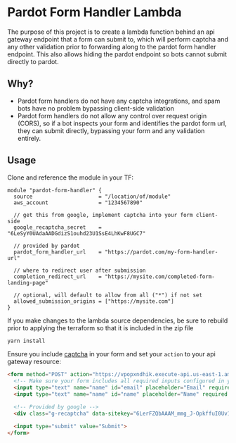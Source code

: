 # Pardot Form Handler Lambda
The purpose of this project is to create a lambda function behind an api gateway endpoint that a form can submit to, which 
will perform captcha and any other validation prior to forwarding along to the pardot form handler endpoint. This also 
allows hiding the pardot endpoint so bots cannot submit directly to pardot.

## Why?
- Pardot form handlers do not have any captcha integrations, and spam bots have no problem bypassing client-side validation
- Pardot form handlers do not allow any control over request origin (CORS), so if a bot inspects your form and identifies the pardot 
form url, they can submit directly, bypassing your form and any validation entirely.


## Usage
Clone and reference the module in your TF:
```hcl-terraform
module "pardot-form-handler" {
  source                     = "/location/of/module"
  aws_account                = "1234567890"
  
  // get this from google, implement captcha into your form client-side
  google_recaptcha_secret    = "6LeSyY0UAdaAADGdizS1ouhd23U1SsE4LhKwF8UGC7"

  // provided by pardot
  pardot_form_handler_url    = "https://pardot.com/my-form-handler-url"

  // where to redirect user after submission
  completion_redirect_url    = "https://mysite.com/completed-form-landing-page"

  // optional, will default to allow from all ("*") if not set
  allowed_submission_origins = ["https://mysite.com"]
}
```

If you make changes to the lambda source dependencies, be sure to rebuild prior to applying the terraform so that it is included 
in the zip file
```bash
yarn install
```

Ensure you include [captcha](https://www.google.com/recaptcha/about/) in your form and set your `action` to your api gateway resource:
```html
<form method="POST" action="https://vpopxndhik.execute-api.us-east-1.amazonaws.com/pardot_lambda_stage/">
  <!-- Make sure your form includes all required inputs configured in your pardot backend -->
  <input type="text" name="name" id="email" placeholder="Email" required />
  <input type="text" name="name" id="name" placeholder="Name" required />

  <!-- Provided by google -->
  <div class="g-recaptcha" data-sitekey="6LerFZQbAAAM_mmg_J-OpkffuI0Uv10topj"></div>

  <input type="submit" value="Submit">
</form>
```
